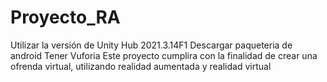 # Proyecto_RA
Utilizar la versión de Unity Hub 2021.3.14F1
Descargar paqueteria de android
Tener Vuforia
Este proyecto cumplira con la finalidad de crear una ofrenda virtual, utilizando realidad aumentada y realidad virtual
